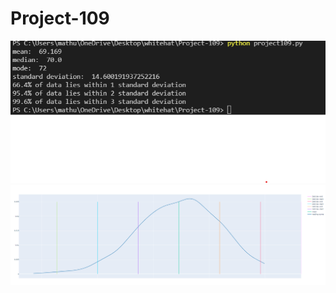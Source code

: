 # Project-109
![alt text](https://github.com/Pratyush615/Project-109/blob/main/Screenshot%202022-03-19%20130708.png?raw=true.png?raw=true.png?raw=true)
![alt text](https://github.com/Pratyush615/Project-109/blob/main/Screenshot%202022-03-19%20131555.png?raw=true.png?raw=true.png?raw=true)
